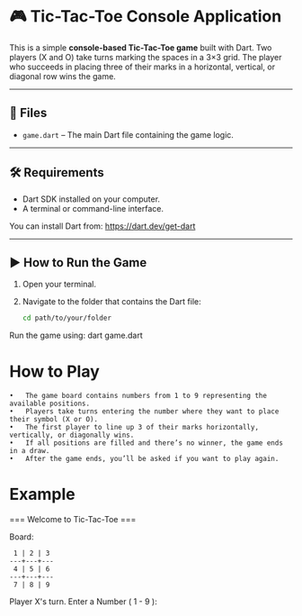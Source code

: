 
# 🎮 Tic-Tac-Toe Console Application

This is a simple **console-based Tic-Tac-Toe game** built with Dart. Two players (X and O) take turns marking the spaces in a 3×3 grid. The player who succeeds in placing three of their marks in a horizontal, vertical, or diagonal row wins the game.

---

## 📁 Files

- `game.dart` – The main Dart file containing the game logic.

---

## 🛠 Requirements

- Dart SDK installed on your computer.
- A terminal or command-line interface.

You can install Dart from: https://dart.dev/get-dart

---

## ▶️ How to Run the Game

1. Open your terminal.

2. Navigate to the folder that contains the Dart file:

   ```bash
   cd path/to/your/folder

  Run the game using:
   dart game.dart

  # How to Play
	•	The game board contains numbers from 1 to 9 representing the available positions.
	•	Players take turns entering the number where they want to place their symbol (X or O).
	•	The first player to line up 3 of their marks horizontally, vertically, or diagonally wins.
	•	If all positions are filled and there’s no winner, the game ends in a draw.
	•	After the game ends, you’ll be asked if you want to play again.

# Example
 === Welcome to Tic-Tac-Toe ===

Board:

     1 | 2 | 3
    ---+---+---
     4 | 5 | 6
    ---+---+---
     7 | 8 | 9

Player X's turn.
Enter a Number ( 1 - 9 ):